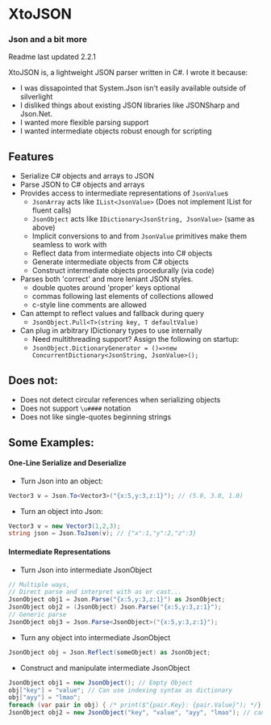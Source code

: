 # XtoJSON
### Json and a bit more
Readme last updated 2.2.1

XtoJSON is, a lightweight JSON parser written in C#.
I wrote it because:
- I was dissapointed that System.Json isn't easily available outside of silverlight
- I disliked things about existing JSON libraries like JSONSharp and Json.Net.
- I wanted more flexible parsing support
- I wanted intermediate objects robust enough for scripting

## Features
- Serialize C# objects and arrays to JSON
- Parse JSON to C# objects and arrays
- Provides access to intermediate representations of `JsonValue`s
	- `JsonArray` acts like `IList<JsonValue>` (Does not implement IList for fluent calls)
	- `JsonObject` acts like `IDictionary<JsonString, JsonValue>` (same as above)
	- Implicit conversions to and from `JsonValue` primitives make them seamless to work with
	- Reflect data from intermediate objects into C# objects
	- Generate intermediate objects from C# objects
	- Construct intermediate objects procedurally (via code)
- Parses both 'correct' and more leniant JSON styles.
	- double quotes around 'proper' keys optional
	- commas following last elements of collections allowed
	- c-style line comments are allowed 
- Can attempt to reflect values and fallback during query
	- `JsonObject.Pull<T>(string key, T defaultValue)`
- Can plug in arbitrary IDictionary types to use internally
	- Need multithreading support? Assign the following on startup:
	- `JsonObject.DictionaryGenerator = ()=>new ConcurrentDictionary<JsonString, JsonValue>();`
	
## Does not:
- Does not detect circular references when serializing objects
- Does not support `\u####` notation 
- Does not like single-quotes beginning strings

## Some Examples:

#### One-Line Serialize and Deserialize
- Turn Json into an object:
```csharp
Vector3 v = Json.To<Vector3>("{x:5,y:3,z:1}"); // (5.0, 3.0, 1.0)
```
- Turn an object into Json:
```csharp
Vector3 v = new Vector3(1,2,3);
string json = Json.ToJson(v); // {"x":1,"y":2,"z":3}
```

#### Intermediate Representations
- Turn Json into intermediate JsonObject
```csharp
// Multiple ways,
// Direct parse and interpret with as or cast...
JsonObject obj1 = Json.Parse("{x:5,y:3,z:1}") as JsonObject;
JsonObject obj2 = (JsonObject) Json.Parse("{x:5,y:3,z:1}");
// Generic parse
JsonObject obj3 = Json.Parse<JsonObject>("{x:5,y:3,z:1}");
```
- Turn any object into intermediate JsonObject
```csharp
JsonObject obj = Json.Reflect(someObject) as JsonObject;
```
- Construct and manipulate intermediate JsonObject
```csharp
JsonObject obj1 = new JsonObject(); // Empty Object
obj["key"] = "value"; // Can use indexing syntax as dictionary
obj["ayy"] = "lmao"; 
foreach (var pair in obj) { /* print($"{pair.Key}: {pair.Value}"); */} // Can iterate as dictionary 
JsonObject obj2 = new JsonObject("key", "value", "ayy", "lmao"); // can construct via params[]
```
